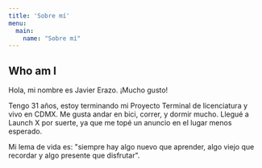 ```yaml
---
title: 'Sobre mí'
menu:
  main:
    name: "Sobre mí"
---
```


## Who am I

Hola, mi nombre es Javier Erazo. ¡Mucho gusto!

Tengo 31 años, estoy terminando mi Proyecto Terminal de licenciatura y vivo en CDMX. Me gusta andar en bici, correr, 
y dormir mucho. Llegué a Launch X por suerte, ya que me topé un anuncio en el lugar menos esperado.

Mi lema de vida es: "siempre hay algo nuevo que aprender, algo viejo que recordar y algo presente que disfrutar".
